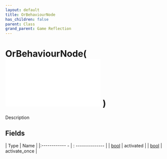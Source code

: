 ```yaml
---
layout: default
title: OrBehaviourNode
has_children: false
parent: Class
grand_parent: Game Reflection
---
```

# OrBehaviourNode( ![ FlowGraphNode ](game-reflection/classes/flow_graph_node.md) )
Description 

## Fields
| Type | Name |
|:------------ - | : -------------- |
| [bool](game-reflection/components/bool.md) | activated |
| [bool](game-reflection/components/bool.md) | activate_once |
